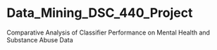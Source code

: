 # Data_Mining_DSC_440_Project
Comparative Analysis of Classifier Performance on Mental Health and Substance Abuse Data
